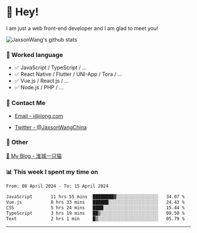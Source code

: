 # 👋 Hey!

I am just a web front-end developer and I am glad to meet you!

![JaxsonWang's github stats](https://github-readme-stats.vercel.app/api?username=JaxsonWang&&show_icons=true&&title_color=1abc9c&&icon_color=1abc9c)


### 📝 Worked language

- ✅ JavaScript / TypeScript / ...
- ✅ React Native / Flutter / UNI-App / Tora / ...
- ✅ Vue.js / React.js / ...
- ✅ Node.js / PHP / ...

### 📮 Contact Me

- [Email - i@iiong.com](mailto:i@iiong.com)

- [Twitter - @JaxsonWangChina](https://twitter.com/JaxsonWangChina)

### 🤪 Other

[📌 My Blog - 淮城一只猫](https://iiong.com)

### 📊 This week I spent my time on

<!--START_SECTION:waka-->

```txt
From: 08 April 2024 - To: 15 April 2024

JavaScript       11 hrs 55 mins  ████████▓░░░░░░░░░░░░░░░░   34.07 %
Vue.js           8 hrs 33 mins   ██████░░░░░░░░░░░░░░░░░░░   24.43 %
CSS              5 hrs 24 mins   ████░░░░░░░░░░░░░░░░░░░░░   15.44 %
TypeScript       3 hrs 19 mins   ██▒░░░░░░░░░░░░░░░░░░░░░░   09.50 %
Text             2 hrs 1 min     █▒░░░░░░░░░░░░░░░░░░░░░░░   05.79 %
```

<!--END_SECTION:waka-->

---
